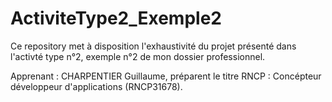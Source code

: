 # ActiviteType2_Exemple2

Ce repository met à disposition l'exhaustivité du projet présenté dans l'activté type n°2, exemple n°2 de mon dossier professionnel.

Apprenant : CHARPENTIER Guillaume, préparent le titre RNCP : Concépteur développeur d'applications (RNCP31678).
